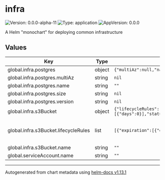 # infra

![Version: 0.0.0-alpha-11](https://img.shields.io/badge/Version-0.0.0--alpha--11-informational?style=flat-square) ![Type: application](https://img.shields.io/badge/Type-application-informational?style=flat-square) ![AppVersion: 0.0.0](https://img.shields.io/badge/AppVersion-0.0.0-informational?style=flat-square)

A Helm "monochart" for deploying common infrastructure

## Values

| Key | Type | Default | Description |
|-----|------|---------|-------------|
| global.infra.postgres | object | `{"multiAz":null,"name":"","size":null,"version":null}` | Postgres database configuration. Leave as null for no database. |
| global.infra.postgres.multiAz | string | `nil` | If database should be a multi-az deployment |
| global.infra.postgres.name | string | `""` | The database's name. |
| global.infra.postgres.size | string | `nil` | The instance size. Options: micro, small, medium, large or xlarge. |
| global.infra.postgres.version | string | `nil` | The postgres version to use. Options: 16.2, 15.6 or 14.11 |
| global.infra.s3Bucket | object | `{"lifecycleRules":[{"expiration":[{"days":0}],"status":"Disabled"}],"name":""}` | S3 Bucket configuration. Set to null for no s3 bucket. |
| global.infra.s3Bucket.lifecycleRules | list | `[{"expiration":[{"days":0}],"status":"Disabled"}]` | Lifecycle rules. See docs at https://marketplace.upbound.io/providers/upbound/provider-aws-s3/v1.2.1/resources/s3.aws.upbound.io/BucketLifecycleConfiguration/v1beta1#doc:spec-forProvider-rule The status field is required on the rule object. |
| global.infra.s3Bucket.name | string | `""` | Name of the bucket |
| global.serviceAccount.name | string | `""` |  |

----------------------------------------------
Autogenerated from chart metadata using [helm-docs v1.13.1](https://github.com/norwoodj/helm-docs/releases/v1.13.1)

